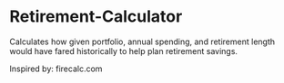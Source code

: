 # Retirement-Calculator
Calculates how given portfolio, annual spending, and retirement length would have fared historically to help plan retirement savings.

Inspired by: firecalc.com
